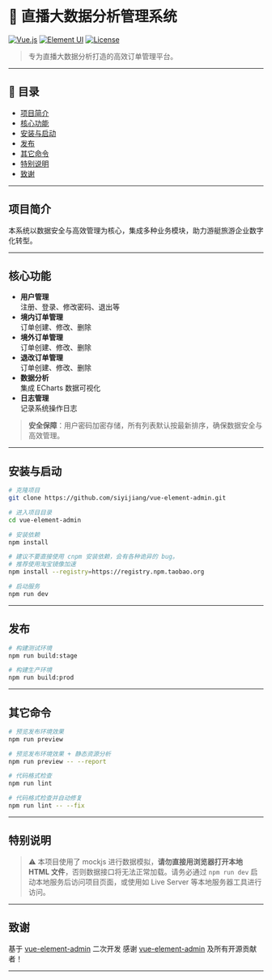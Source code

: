 # 🚤 直播大数据分析管理系统

[![Vue.js](https://img.shields.io/badge/Vue-2.6.14-brightgreen.svg)](https://vuejs.org/)
[![Element UI](https://img.shields.io/badge/Element--UI-2.15.6-blue.svg)](https://element.eleme.io/)
[![License](https://img.shields.io/badge/license-MIT-blue.svg)](LICENSE)

> 专为直播大数据分析打造的高效订单管理平台。

---

## 📑 目录

- [项目简介](#项目简介)
- [核心功能](#核心功能)
- [安装与启动](#安装与启动)
- [发布](#发布)
- [其它命令](#其它命令)
- [特别说明](#特别说明)
- [致谢](#致谢)

---

## 项目简介

本系统以数据安全与高效管理为核心，集成多种业务模块，助力游艇旅游企业数字化转型。

---

## 核心功能

- **用户管理**  
  注册、登录、修改密码、退出等
- **境内订单管理**  
  订单创建、修改、删除
- **境外订单管理**  
  订单创建、修改、删除
- **退改订单管理**  
  订单创建、修改、删除
- **数据分析**  
  集成 ECharts 数据可视化
- **日志管理**  
  记录系统操作日志

> **安全保障**：用户密码加密存储，所有列表默认按最新排序，确保数据安全与高效管理。

---

## 安装与启动

```bash
# 克隆项目
git clone https://github.com/siyijiang/vue-element-admin.git

# 进入项目目录
cd vue-element-admin

# 安装依赖
npm install

# 建议不要直接使用 cnpm 安装依赖，会有各种诡异的 bug。
# 推荐使用淘宝镜像加速
npm install --registry=https://registry.npm.taobao.org

# 启动服务
npm run dev
```

---

## 发布

```bash
# 构建测试环境
npm run build:stage

# 构建生产环境
npm run build:prod
```

---

## 其它命令

```bash
# 预览发布环境效果
npm run preview

# 预览发布环境效果 + 静态资源分析
npm run preview -- --report

# 代码格式检查
npm run lint

# 代码格式检查并自动修复
npm run lint -- --fix
```

---

## 特别说明

> ⚠️ 本项目使用了 mockjs 进行数据模拟，**请勿直接用浏览器打开本地 HTML 文件**，否则数据接口将无法正常加载。请务必通过 `npm run dev` 启动本地服务后访问项目页面，或使用如 Live Server 等本地服务器工具进行访问。

---

## 致谢
基于 [vue-element-admin](https://github.com/PanJiaChen/vue-element-admin) 二次开发
感谢 [vue-element-admin](https://github.com/PanJiaChen/vue-element-admin) 及所有开源贡献者！

---
